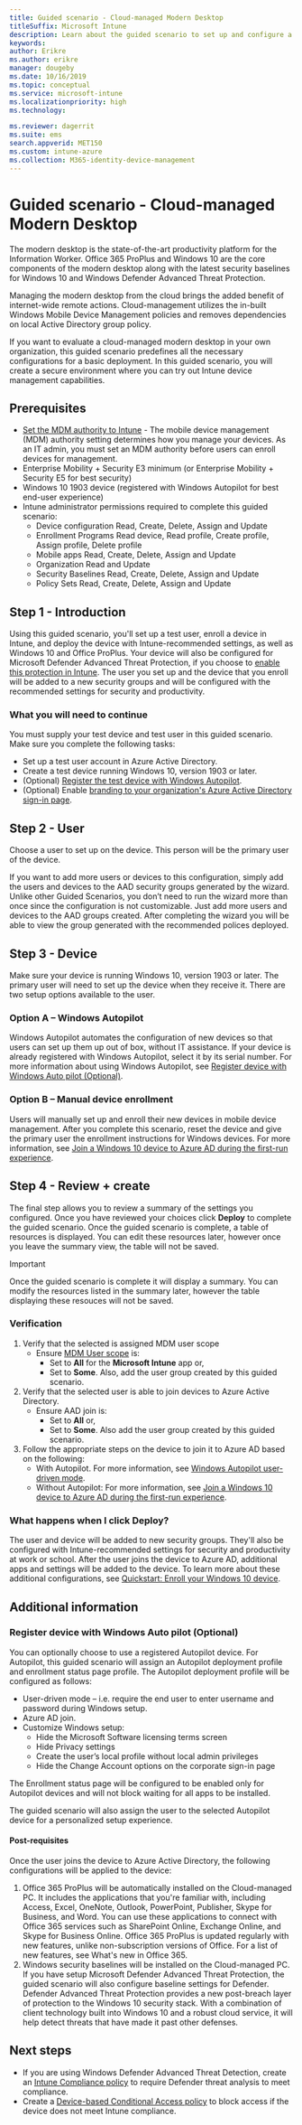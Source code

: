 ```yaml
---
title: Guided scenario - Cloud-managed Modern Desktop 
titleSuffix: Microsoft Intune
description: Learn about the guided scenario to set up and configure a basic Modern Desktop from the Microsoft 365 Device Management portal.
keywords:
author: Erikre
ms.author: erikre
manager: dougeby
ms.date: 10/16/2019
ms.topic: conceptual
ms.service: microsoft-intune
ms.localizationpriority: high
ms.technology:

ms.reviewer: dagerrit
ms.suite: ems
search.appverid: MET150
ms.custom: intune-azure
ms.collection: M365-identity-device-management
---
```


# Guided scenario - Cloud-managed Modern Desktop

The modern desktop is the state-of-the-art productivity platform for the Information Worker. Office 365 ProPlus and Windows 10 are the core components of the modern desktop along with the latest security baselines for Windows 10 and Windows Defender Advanced Threat Protection. 

Managing the modern desktop from the cloud brings the added benefit of internet-wide remote actions. Cloud-management utilizes the in-built Windows Mobile Device Management policies and removes dependencies on local Active Directory group policy. 

If you want to evaluate a cloud-managed modern desktop in your own organization, this guided scenario predefines all the necessary configurations for a basic deployment. In this guided scenario, you will create a secure environment where you can try out Intune device management capabilities. 

## Prerequisites
- [Set the MDM authority to Intune](~/fundamentals/mdm-authority-set.md#set-mdm-authority-to-intune) - The mobile device management (MDM) authority setting determines how you manage your devices. As an IT admin, you must set an MDM authority before users can enroll devices for management.
- Enterprise Mobility + Security E3 minimum (or Enterprise Mobility + Security E5 for best security)
- Windows 10 1903 device (registered with Windows Autopilot for best end-user experience)
- Intune administrator permissions required to complete this guided scenario:
  - Device configuration Read, Create, Delete, Assign and Update
  - Enrollment Programs Read device, Read profile, Create profile, Assign profile, Delete profile
  - Mobile apps Read, Create, Delete, Assign and Update
  - Organization Read and Update
  - Security Baselines Read, Create, Delete, Assign and Update
  - Policy Sets Read, Create, Delete, Assign and Update

## Step 1 - Introduction

Using this guided scenario, you'll set up a test user, enroll a device in Intune, and deploy the device with Intune-recommended settings, as well as Windows 10 and Office ProPlus. Your device will also be configured for Microsoft Defender Advanced Threat Protection, if you choose to [enable this protection in Intune](~/protect/advanced-threat-protection.md#enable-microsoft-defender-atp-in-intune). The user you set up and the device that you enroll will be added to a new security groups and will be configured with the recommended settings for security and productivity. 

### What you will need to continue

You must supply your test device and test user in this guided scenario. Make sure you complete the following tasks:
- Set up a test user account in Azure Active Directory.
- Create a test device running Windows 10, version 1903 or later.
- (Optional) [Register the test device with Windows Autopilot](~/enrollment/enrollment-autopilot.md#add-devices).
- (Optional) Enable [branding to your organization's Azure Active Directory sign-in page](https://go.microsoft.com/fwlink/?linkid=2102455).

## Step 2 - User

Choose a user to set up on the device. This person will be the primary user of the device.

If you want to add more users or devices to this configuration, simply add the users and devices to the AAD security groups generated by the wizard. Unlike other Guided Scenarios, you don’t need to run the wizard more than once since the configuration is not customizable. Just add more users and devices to the AAD groups created. After completing the wizard you will be able to view the group generated with the recommended polices deployed. 

## Step 3 - Device

Make sure your device is running Windows 10, version 1903 or later.  The primary user will need to set up the device when they receive it. There are two setup options available to the user. 

### Option A – Windows Autopilot
Windows Autopilot automates the configuration of new devices so that users can set up them up out of box, without IT assistance. If your device is already registered with Windows Autopilot, select it by its serial number. For more information about using Windows Autopilot, see [Register device with Windows Auto pilot (Optional)](~/fundamentals/guided-scenarios-cloud-managed-pc.md#register-device-with-windows-auto-pilot-optional).

### Option B – Manual device enrollment
Users will manually set up and enroll their new devices in mobile device management. After you complete this scenario, reset the device and give the primary user the enrollment instructions for Windows devices. For more information, see [Join a Windows 10 device to Azure AD during the first-run experience](https://docs.microsoft.com/azure/active-directory/devices/azuread-joined-devices-frx#joining-a-device).

## Step 4 - Review + create

The final step allows you to review a summary of the settings you configured. Once you have reviewed your choices click **Deploy** to complete the guided scenario. Once the guided scenario is complete, a table of resources is displayed. You can edit these resources later, however once you leave the summary view, the table will not be saved.

> [!IMPORTANT]
> Once the guided scenario is complete it will display a summary. You can modify the resources listed in the summary later, however the table displaying these resouces will not be saved.

### Verification
1. Verify that the selected is assigned MDM user scope
    - Ensure [MDM User scope](~/enrollment/windows-enroll.md#enable-windows-10-automatic-enrollment) is:
        - Set to **All** for the **Microsoft Intune** app or,
        - Set to **Some**. Also, add the user group created by this guided scenario.
2. Verify that the selected user is able to join devices to Azure Active Directory.
    - Ensure AAD join is:
        - Set to **All** or,
        - Set to **Some**. Also add the user group created by this guided scenario.
3. Follow the appropriate steps on the device to join it to Azure AD based on the following:
    - With Autopilot. For more information, see [Windows Autopilot user-driven mode](https://docs.microsoft.com/windows/deployment/windows-autopilot/user-driven).
    - Without Autopilot: For more information, see [Join a Windows 10 device to Azure AD during the first-run experience](https://docs.microsoft.com/azure/active-directory/devices/azuread-joined-devices-frx#joining-a-device).

### What happens when I click Deploy?
The user and device will be added to new security groups. They'll also be configured with Intune-recommended settings for security and productivity at work or school. After the user joins the device to Azure AD, additional apps and settings will be added to the device. To learn more about these additional configurations, see [Quickstart: Enroll your Windows 10 device](~/enrollment/quickstart-enroll-windows-device.md).

## Additional information

### Register device with Windows Auto pilot (Optional)

You can optionally choose to use a registered Autopilot device. For Autopilot, this guided scenario will assign an Autopilot deployment profile and enrollment status page profile. The Autopilot deployment profile will be configured as follows:
- User-driven mode – i.e. require the end user to enter username and password during Windows setup.
- Azure AD join.
- Customize Windows setup:
  - Hide the Microsoft Software licensing terms screen
  - Hide Privacy settings 
  - Create the user’s local profile without local admin privileges
  - Hide the Change Account options on the corporate sign-in page

The Enrollment status page will be configured to be enabled only for Autopilot devices and will not block waiting for all apps to be installed.

The guided scenario will also assign the user to the selected Autopilot device for a personalized setup experience.

#### Post-requisites
Once the user joins the device to Azure Active Directory, the following configurations will be applied to the device:
1. Office 365 ProPlus will be automatically installed on the Cloud-managed PC. It includes the applications that you're familiar with, including Access, Excel, OneNote, Outlook, PowerPoint, Publisher, Skype for Business, and Word. You can use these applications to connect with Office 365 services such as SharePoint Online, Exchange Online, and Skype for Business Online. Office 365 ProPlus is updated regularly with new features, unlike non-subscription versions of Office. For a list of new features, see What's new in Office 365.
2. Windows security baselines will be installed on the Cloud-managed PC. If you have setup Microsoft Defender Advanced Threat Protection, the guided scenario will also configure baseline settings for Defender. Defender Advanced Threat Protection provides a new post-breach layer of protection to the Windows 10 security stack. With a combination of client technology built into Windows 10 and a robust cloud service, it will help detect threats that have made it past other defenses. 

## Next steps

- If you are using Windows Defender Advanced Threat Detection, create an [Intune Compliance policy](~/protect/advanced-threat-protection.md#create-and-assign-the-compliance-policy) to require Defender threat analysis to meet compliance.
- Create a [Device-based Conditional Access policy](~/protect/advanced-threat-protection.md#create-a-conditional-access-policy) to block access if the device does not meet Intune compliance.
